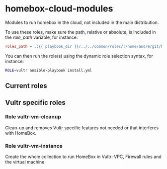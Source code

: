 # homebox-cloud-modules

Modules to run homebox in the cloud, not included in the main distribution.

To use these roles, make sure the path, relative or absolute, is included in the _role\_path_ variable, for instance:

```ini
roles_path = .:{{ playbook_dir }}/../../common/roles/:/home/andre/git/homebox-cloud-modules
```

You can then run the role(s) using the dynamic role selection syntax, for instance:

```sh
ROLE=vultr ansible-playbook install.yml
```

## Current roles

## Vultr specific roles

### Role vultr-vm-cleanup

Clean-up and removes Vultr specific features not needed or that interferes with HomeBox.

### Role vultr-vm-instance

Create the whole collection to run HomeBox in Vultr: VPC, Firewall rules and the virtual machine.
